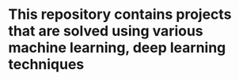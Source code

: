 # This repository contains projects that are solved using various machine learning, deep learning techniques